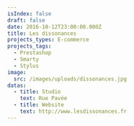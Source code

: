 ```yaml
---
isIndex: false
draft: false
date: 2016-10-12T23:00:00.000Z
title: Les dissonances
projects_types: E-commerce
projects_tags:
  - Prestashop
  - Smarty
  - Stylus
image:
  src: /images/uploads/dissonances.jpg
datas:
  - title: Studio
    text: Rue Pavée
  - title: Website
    text: http://www.lesdissonances.fr
---
```

